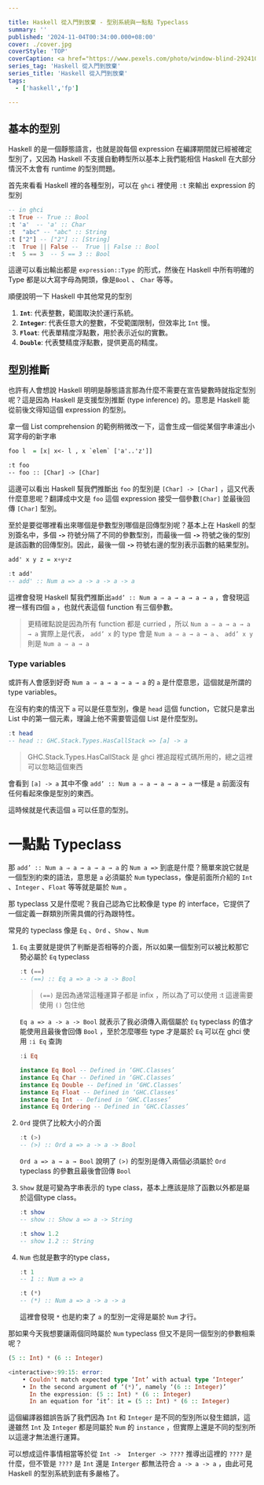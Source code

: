 ```yaml
---

title: Haskell 從入門到放棄 - 型別系統與一點點 Typeclass
summary: ''
published: '2024-11-04T00:34:00.000+08:00'
cover: ./cover.jpg
coverStyle: 'TOP'
coverCaption: <a href="https://www.pexels.com/photo/window-blind-2924107//>Photo by Athena Sandrini </a>
series_tag: 'Haskell 從入門到放棄'
series_title: 'Haskell 從入門到放棄'
tags:
  - ['haskell','fp']

---
```


## 基本的型別

Haskell 的是一個靜態語言，也就是說每個 expression 在編譯期間就已經被確定型別了，又因為 Haskell 不支援自動轉型所以基本上我們能相信 Haskell 在大部分情況不太會有 runtime 的型別問題。

首先來看看 Haskell 裡的各種型別，可以在 `ghci` 裡使用 `:t`  來輸出 expression 的型別

```haskell
-- in ghci
:t True -- True :: Bool
:t 'a'  -- 'a' :: Char
:t  "abc" -- "abc" :: String
:t ["2"] -- ["2"] :: [String]
:t  True || False --  True || False :: Bool
:t  5 == 3  -- 5 == 3 :: Bool
```

這邊可以看出輸出都是 `expression::Type` 的形式，然後在 Haskell 中所有明確的 Type 都是以大寫字母為開頭，像是`Bool` 、 `Char` 等等。

順便說明一下 Haskell 中其他常見的型別

1. **`Int`**: 代表整數，範圍取決於運行系統。
2. **`Integer`**: 代表任意大的整數，不受範圍限制，但效率比 `Int` 慢。
3. **`Float`**: 代表單精度浮點數，用於表示近似的實數。
4. **`Double`**: 代表雙精度浮點數，提供更高的精度。

## 型別推斷

也許有人會想說 Haskell 明明是靜態語言那為什麼不需要在宣告變數時就指定型別呢？這是因為 Haskell 是支援型別推斷 (type inference) 的。意思是 Haskell 能從前後文得知這個 expression 的型別。

拿一個 List comprehension 的範例稍微改一下，這會生成一個從某個字串濾出小寫字母的新字串

```haskell
foo l  = [x| x<- l , x `elem` ['a'..'z']]

:t foo  
-- foo :: [Char] -> [Char]
```

這邊可以看出 Haskell 幫我們推斷出 `foo` 的型別是 `[Char] -> [Char]` ，這又代表什麼意思呢？翻譯成中文是 `foo` 這個 expression 接受一個參數`[Char]` 並最後回傳 `[Char]` 型別。

至於是要從哪裡看出來哪個是參數型別哪個是回傳型別呢？基本上在 Haskell 的型別簽名中，多個 **`->`** 符號分隔了不同的參數型別，而最後一個 **`->`** 符號之後的型別是該函數的回傳型別。因此，最後一個 **`->`** 符號右邊的型別表示函數的結果型別。

```haskell
add' x y z = x+y+z

:t add'
-- add' :: Num a => a -> a -> a -> a
```

這裡會發現 Haskell 幫我們推斷出`add’ :: Num a ⇒ a → a → a → a` ，會發現這裡一樣有四個 `a` ，也就代表這個 function 有三個參數。

> 更精確點說是因為所有 function 都是 curried ，所以  `Num a ⇒ a → a → a → a`   實際上是代表， `add’ x`  的 type 會是 `Num a ⇒ a → a → a`   、 `add’ x y` 則是 `Num a ⇒ a → a`
> 

### Type variables

或許有人會感到好奇 `Num a ⇒ a → a → a → a` 的 `a` 是什麼意思，這個就是所謂的 type variables。

在沒有約束的情況下 `a` 可以是任意型別，像是 `head` 這個 function，它就只是拿出 List 中的第一個元素，理論上他不需要管這個 List 是什麼型別。

```haskell
:t head
-- head :: GHC.Stack.Types.HasCallStack => [a] -> a
```

> GHC.Stack.Types.HasCallStack 是 ghci 裡追蹤程式碼所用的，總之這裡可以忽略這個東西
> 

會看到 `[a] -> a` 其中不像 `add’ :: Num a ⇒ a → a → a → a`  一樣是 `a` 前面沒有任何看起來像是型別的東西。

這時候就是代表這個 `a` 可以任意的型別。

# 一點點 Typeclass

那 `add’ :: Num a ⇒ a → a → a → a` 的 `Num a =>`   到底是什麼？簡單來說它就是一個型別約束的語法，意思是 `a` 必須屬於 `Num` typeclass，像是前面所介紹的 `Int` 、`Integer` 、`Float` 等等就是屬於 `Num` 。

那 typeclass 又是什麼呢？我自己認為它比較像是 type 的 interface，它提供了一個定義一群類別所需具備的行為跟特性。

常見的 typeclass 像是 `Eq` 、`Ord` 、`Show` 、`Num`

1. `Eq` 主要就是提供了判斷是否相等的介面，所以如果一個型別可以被比較那它勢必屬於 `Eq` typeclass
    
    ```haskell
    :t (==)
    -- (==) :: Eq a => a -> a -> Bool
    ```
    
    > `(==)`  是因為通常這種運算子都是 infix ，所以為了可以使用 :t 這邊需要使用 `()` 包住他
    > 
    
    `Eq a => a -> a -> Bool` 就表示了我必須傳入兩個屬於 `Eq`  typeclass 的值才能使用且最後會回傳 `Bool` ，至於怎麼哪些 type 才是屬於 `Eq` 可以在 ghci 使用 `:i Eq` 查詢 
    
    ```haskell
    :i Eq
    
    instance Eq Bool -- Defined in ‘GHC.Classes’
    instance Eq Char -- Defined in ‘GHC.Classes’
    instance Eq Double -- Defined in ‘GHC.Classes’
    instance Eq Float -- Defined in ‘GHC.Classes’
    instance Eq Int -- Defined in ‘GHC.Classes’
    instance Eq Ordering -- Defined in ‘GHC.Classes’
    ```
    
2. `Ord` 提供了比較大小的介面
    
    ```haskell
    :t (>)
    -- (>) :: Ord a => a -> a -> Bool
    ```
    
    `Ord a => a → a → Bool`   說明了 `(>)` 的型別是傳入兩個必須屬於 `Ord` typeclass 的參數且最後會回傳 `Bool`
    
3. `Show` 就是可變為字串表示的 type class，基本上應該是除了函數以外都是屬於這個type class。
    
    ```haskell
    :t show
    -- show :: Show a => a -> String
    
    :t show 1.2
    -- show 1.2 :: String
    ```
    
4. `Num` 也就是數字的type class，
    
    ```haskell
    :t 1
    -- 1 :: Num a => a
    
    :t (*)
    -- (*) :: Num a => a -> a -> a
    ```
    
    這裡會發現 `*` 也是約束了 `a` 的型別一定得是屬於 `Num` 才行。
    

那如果今天我想要讓兩個同時屬於 `Num`  typeclass 但又不是同一個型別的參數相乘呢？

```haskell
(5 :: Int) * (6 :: Integer)

<interactive>:99:15: error:
    • Couldn't match expected type ‘Int’ with actual type ‘Integer’
    • In the second argument of ‘(*)’, namely ‘(6 :: Integer)’
      In the expression: (5 :: Int) * (6 :: Integer)
      In an equation for ‘it’: it = (5 :: Int) * (6 :: Integer)
```

這個編譯器錯誤告訴了我們因為 `Int` 和 `Integer` 是不同的型別所以發生錯誤，這邊雖然 `Int`  及 `Integer` 都是同屬於 `Num`  的 `instance` ，但實際上還是不同的型別所以這邊才無法進行運算。

可以想成這件事情相當等於從 `Int ->  Interger -> ????`   推導出這裡的 `????` 是什麼，但不管是 `????` 是 `Int` 還是 `Interger` 都無法符合 `a -> a -> a` ，由此可見 Haskell 的型別系統到底有多嚴格了。